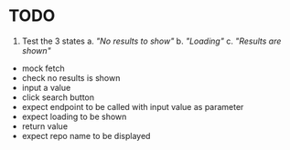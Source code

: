 # TODO

1. Test the 3 states
   a. _"No results to show"_
   b. _"Loading"_
   c. _"Results are shown"_

- mock fetch
- check no results is shown
- input a value
- click search button
- expect endpoint to be called with input value as parameter
- expect loading to be shown
- return value
- expect repo name to be displayed
